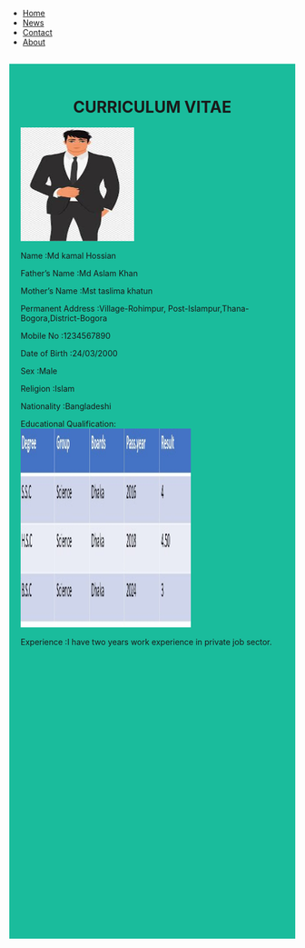 

<html>
<head>
<style>
body {margin:0;}

ul {
  list-style-type: none;
  margin: 0;
  padding: 0;
  overflow: hidden;
  background-color: #333;
  position: fixed;
  top: 0;
  width: 100%;
}

li {
  float: left;
}

li a {
  display: block;
  color: white;
  text-align: center;
  padding: 14px 16px;
  text-decoration: none;
}

li a:hover:not(.active) {
  background-color: #111;
}

.active {
  background-color: #04AA6D;
}
</style>
</head>
<body>

<ul>
  <li><a class="active" href="#home">Home</a></li>
  <li><a href="#news">News</a></li>
  <li><a href="#contact">Contact</a></li>
  <li><a href="#about">About</a></li>
</ul>

<div style="padding:20px;margin-top:30px;background-color:#1abc9c;height:1500px;">
 <CENTER> <h1> CURRICULUM VITAE</h1></CENTER>
 
<img src="images.jpg.jpg" width="200" height="200">

  <p>Name					            :Md kamal Hossian</p>
  <p>Father’s Name				    :Md Aslam Khan    </p>
  <p>Mother’s Name			    	:Mst taslima khatun</p>
  <p>Permanent Address	    	:Village-Rohimpur,
                              Post-Islampur,Thana-Bogora,District-Bogora</p>
  <p>Mobile No				        :1234567890</p>
  <p>Date of Birth			    	:24/03/2000</p>
  <p>Sex					            :Male</p>
  <p>Religion			         	  :Islam</p>
  <p>Nationality			      	:Bangladeshi</p>
  <p>Educational Qualification: <br>  
    <img src="cv1.jpg" width="300" height="350">   </p>             
    
    
  
  <p>Experience              :I have two years work experience in private job sector.</p>
</div>

</body>
</html>
